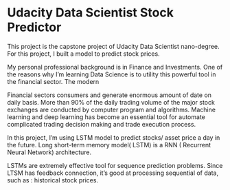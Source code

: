 # Udacity Data Scientist Stock Predictor


This project is the capstone project of Udacity Data Scientist nano-degree. For this project, I built a model to predict stock prices. 

My personal professional background is in Finance and Investments. One of the reasons why I’m learning Data Science is to utility this powerful tool in the financial sector. The modern  

Financial sectors consumers and generate enormous amount of date on daily basis. More than 90% of the daily trading volume of the major stock exchanges are conducted by computer program and algorithms. Machine learning and deep learning has become an essential tool for automate complicated trading decision making and trade execution process.  

In this project, I’m using LSTM model to predict stocks/ asset price a day in the future. Long short-term memory model( LSTM) is a RNN ( Recurrent Neural Network) architecture.

LSTMs are extremely effective tool for sequence prediction problems. Since LTSM has feedback connection, it’s good at processing sequential of data, such as : historical stock prices. 

